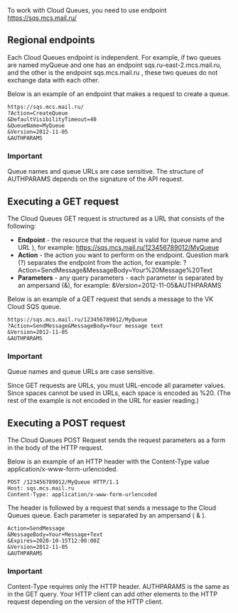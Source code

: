 To work with Cloud Queues, you need to use endpoint https://sqs.mcs.mail.ru/

## Regional endpoints

Each Cloud Queues endpoint is independent. For example, if two queues are named myQueue and one has an endpoint sqs.ru-east-2.mcs.mail.ru, and the other is the endpoint sqs.mcs.mail.ru , these two queues do not exchange data with each other.

Below is an example of an endpoint that makes a request to create a queue.

```
https://sqs.mcs.mail.ru/   
?Action=CreateQueue
&DefaultVisibilityTimeout=40
&QueueName=MyQueue
&Version=2012-11-05
&AUTHPARAMS
```

### Important

Queue names and queue URLs are case sensitive. The structure of AUTHPARAMS depends on the signature of the API request.

## Executing a GET request

The Cloud Queues GET request is structured as a URL that consists of the following:

- **Endpoint** - the resource that the request is valid for (queue name and URL ), for example: https://sqs.mcs.mail.ru/123456789012/MyQueue
- **Action** - the action you want to perform on the endpoint. Question mark (?) separates the endpoint from the action, for example: ?Action=SendMessage&MessageBody=Your%20Message%20Text
- **Parameters** - any query parameters - each parameter is separated by an ampersand (&), for example: &Version=2012-11-05&AUTHPARAMS

Below is an example of a GET request that sends a message to the VK Cloud SQS queue.

```
https://sqs.mcs.mail.ru/123456789012/MyQueue
?Action=SendMessage&MessageBody=Your message text
&Version=2012-11-05
&AUTHPARAMS
```

### Important

Queue names and queue URLs are case sensitive.

Since GET requests are URLs, you must URL-encode all parameter values. Since spaces cannot be used in URLs, each space is encoded as %20. (The rest of the example is not encoded in the URL for easier reading.)

## Executing a POST request

The Cloud Queues POST Request sends the request parameters as a form in the body of the HTTP request.

Below is an example of an HTTP header with the Content-Type value application/x-www-form-urlencoded.

```
POST /123456789012/MyQueue HTTP/1.1
Host: sqs.mcs.mail.ru
Content-Type: application/x-www-form-urlencoded
```

The header is followed by a request that sends a message to the Cloud Queues queue. Each parameter is separated by an ampersand ( & ).

```
Action=SendMessage
&MessageBody=Your+Message+Text
&Expires=2020-10-15T12:00:00Z
&Version=2012-11-05
&AUTHPARAMS
```

### Important

Content-Type requires only the HTTP header. AUTHPARAMS is the same as in the GET query. Your HTTP client can add other elements to the HTTP request depending on the version of the HTTP client.
